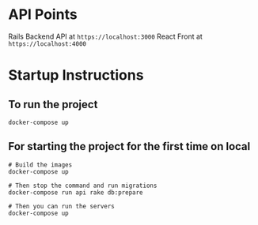# API Points

Rails Backend API at `https://localhost:3000`
React Front at `https://localhost:4000`

# Startup Instructions

## To run the project

```shell
docker-compose up
```

## For starting the project for the first time on local
```shell
# Build the images
docker-compose up

# Then stop the command and run migrations
docker­-compose run api rake db:prepare

# Then you can run the servers
docker-compose up
```
